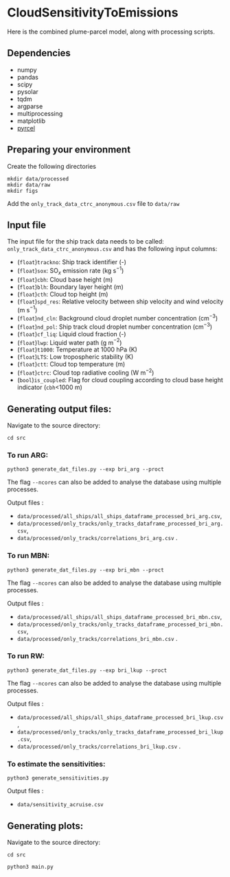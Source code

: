 # CloudSensitivityToEmissions

Here is the combined plume-parcel model, along with processing scripts.

## Dependencies

- numpy
- pandas
- scipy
- pysolar
- tqdm
- argparse
- multiprocessing
- matplotlib
- [pyrcel](https://github.com/darothen/pyrcel)

## Preparing your environment
Create the following directories
```
mkdir data/processed
mkdir data/raw
mkdir figs
```

Add the `only_track_data_ctrc_anonymous.csv` file to `data/raw`

## Input file

The input file for the ship track data needs to be called: `only_track_data_ctrc_anonymous.csv` and has the following input columns:

- (`float`)`trackno`: Ship track identifier (-)
- (`float`)`sox`: SO$`_x`$ emission rate (kg s$`^{-1}`$)
- (`float`)`cbh`: Cloud base height (m)
- (`float`)`blh`: Boundary layer height (m)
- (`float`)`cth`: Cloud top height (m)
- (`float`)`spd_res`: Relative velocity between ship velocity and wind velocity (m s$`^{-1}`$)
- (`float`)`nd_cln`: Background cloud droplet number concentration (cm$`^{-3}`$)
- (`float`)`nd_pol`: Ship track cloud droplet number concentration (cm$`^{-3}`$)
- (`float`)`cf_liq`: Liquid cloud fraction (-)
- (`float`)`lwp`: Liquid water path (g m$`^{-2}`$)
- (`float`)`t1000`: Temperature at 1000 hPa (K)
- (`float`)`LTS`: Low tropospheric stability (K)
- (`float`)`ctt`: Cloud top temperature (m)
- (`float`)`ctrc`: Cloud top radiative cooling (W m$`^{-2}`$)
- (`bool`)`is_coupled`: Flag for cloud coupling according to cloud base height indicator (`cbh`<1000 m)

## Generating output files:

Navigate to the source directory:
```
cd src
```

### To run ARG:
```
python3 generate_dat_files.py --exp bri_arg --proct
```
The flag `--ncores` can also be added to analyse the database using multiple processes.

Output files : 
- `data/processed/all_ships/all_ships_dataframe_processed_bri_arg.csv`, 
- `data/processed/only_tracks/only_tracks_dataframe_processed_bri_arg.csv`,
- `data/processed/only_tracks/correlations_bri_arg.csv` .

### To run MBN:
```
python3 generate_dat_files.py --exp bri_mbn --proct
```
The flag `--ncores` can also be added to analyse the database using multiple processes.

Output files : 
- `data/processed/all_ships/all_ships_dataframe_processed_bri_mbn.csv`, 
- `data/processed/only_tracks/only_tracks_dataframe_processed_bri_mbn.csv`,
- `data/processed/only_tracks/correlations_bri_mbn.csv` .

### To run RW:
```
python3 generate_dat_files.py --exp bri_lkup --proct
```
The flag `--ncores` can also be added to analyse the database using multiple processes.

Output files : 
- `data/processed/all_ships/all_ships_dataframe_processed_bri_lkup.csv`, 
- `data/processed/only_tracks/only_tracks_dataframe_processed_bri_lkup.csv`,
- `data/processed/only_tracks/correlations_bri_lkup.csv` .

### To estimate the sensitivities:
```
python3 generate_sensitivities.py
```
Output files : 
- `data/sensitivity_acruise.csv`

## Generating plots:

Navigate to the source directory:
```
cd src
```

```
python3 main.py
```







